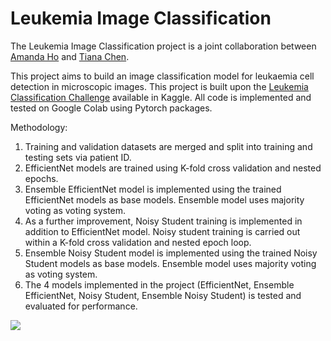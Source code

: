 # Leukemia Image Classification

The Leukemia Image Classification project is a joint collaboration between [Amanda Ho](https://github.com/Amandahsr) and [Tiana Chen](https://github.com/Tianananana). 

This project aims to build an image classification model for leukaemia cell detection in microscopic images. This project is built upon the [Leukemia Classification Challenge](https://www.kaggle.com/andrewmvd/leukemia-classification) available in Kaggle. All code is implemented and tested on Google Colab using Pytorch packages.

Methodology:
1. Training and validation datasets are merged and split into training and testing sets via patient ID.
2. EfficientNet models are trained using K-fold cross validation and nested epochs.
3. Ensemble EfficientNet model is implemented using the trained EfficientNet models as base models. Ensemble model uses majority voting as voting system.
4. As a further improvement, Noisy Student training is implemented in addition to EfficientNet model. Noisy student training is carried out within a K-fold cross validation and nested epoch loop.
5. Ensemble Noisy Student model is implemented using the trained Noisy Student models as base models. Ensemble model uses majority voting as voting system.
6. The 4 models implemented in the project (EfficientNet, Ensemble EfficientNet, Noisy Student, Ensemble Noisy Student) is tested and evaluated for performance.

![](https://github.com/Amandahsr/ZB4171_LeukemiaImageClassification-Ongoing-/blob/main/Project%20Overview.png) 

